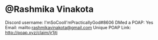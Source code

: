 # @Rashmika Vinakota

Discord username: I'mSoCoolI'mPracticallyGod#8606
DMed a POAP: Yes
Email: mailto:rashmikavinakota@gmail.com
Unique POAP Link: http://poap.xyz/claim/jr1jti